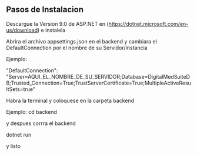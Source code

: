 ## Pasos de Instalacion ##

Descargue  la Version 9.0 de ASP.NET en (https://dotnet.microsoft.com/en-us/download) e instalela

Abrira el archivo appsettings.json en el backend y cambiara el DefaultConnection por el nombre de su Servidor/Instancia

Ejemplo:

"DefaultConnection": "Server=AQUI_EL_NOMBRE_DE_SU_SERVIDOR;Database=DigitalMedSuiteDB;Trusted_Connection=True;TrustServerCertificate=True;MultipleActiveResultSets=true"

Habra la terminal y coloquese en la carpeta backend

Ejemplo:
cd backend

y despues corrra el backend

dotnet run 

y listo
